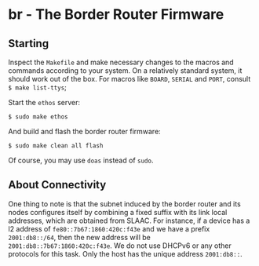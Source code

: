 # br - The Border Router Firmware

## Starting

Inspect the `Makefile` and make necessary changes to the macros and commands according to your system. On a relatively standard system, it should work out of the box. For macros like `BOARD`, `SERIAL` and `PORT`, consult `$ make list-ttys`;

Start the `ethos` server:
```
$ sudo make ethos
```
And build and flash the border router firmware:
```
$ sudo make clean all flash
```
Of course, you may use `doas` instead of `sudo`.

## About Connectivity

One thing to note is that the subnet induced by the border router and its nodes configures itself by combining a fixed suffix with its link local addresses, which are obtained from SLAAC. For instance, if a device has a l2 address of `fe80::7b67:1860:420c:f43e` and we have a prefix `2001:db8::/64`, then the new address will be `2001:db8::7b67:1860:420c:f43e`. We do not use DHCPv6 or any other protocols for this task. Only the host has the unique address `2001:db8::`.
